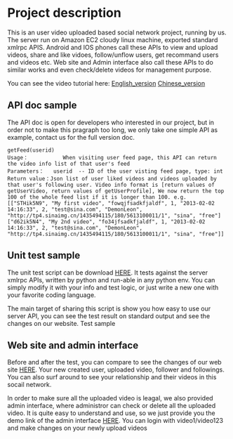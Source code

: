 # Project description #

This is an user video uploaded based social network project, running by us. The server run on Amazon EC2 cloudy linux machine, exported standard xmlrpc APIS. Android and IOS phones call these APIs to view and upload videos, share and like vidoes, follow/unflow users, get recommand users and videos etc. Web site and Admin interface also call these APIs to do similar works and even check/delete videos for management purpose.

You can see the video tutorial here:
[English\_version](http://v.youku.com/v_show/id_XNTE3NDI3Nzgw.html)
[Chinese\_version​](http://liveshooter.cn.mu/6Ma9fjFQ/)

## API doc sample ##

​The API doc is open for developers who interested in our project, but in order not to make this pragraph too long, we only take one simple API as example, contact us for the full version doc.
```
getFeed(userid)
​Usage：           When visiting user feed page, this API can return the video info list of that user's feed
Parameters：   userid  -- ID of the user visting feed page, type: int
Return value：Json list of user liked videos and videos uploaded by that user's following user. Video info format is [return values of getUserVideo, return values of getUserProfile], We now return the top 100 of the whole feed list if it is longer than 100. e.g. [["STHik5N9", "My first video", "fowqjfsadkfjaldf", 1, "2013-02-02 14:16:33", 2, "test@sina.com", "DemonLeon", "http://tp4.sinaimg.cn/1435494115/180/5613100011/1", "sina", "free"]["d62ik5N4", "My 2nd video", "fo34jfsadkfjaldf", 1, "2013-02-02 14:16:33", 2, "test@sina.com", "DemonLeon", "http://tp4.sinaimg.cn/1435494115/180/5613100011/1", "sina", "free"]]
```

## Unit test sample ##

​The unit test script can be download [HERE](http://liveshooter.cn.mu/test.py). It tests against the server xmlrpc APIs, written by python and run-able in any python env. You can simply modify it with your info and test logic, or just write a new one with your favorite coding language.

The main target of sharing this script is show you how easy to use our server API, you can see the test result on standard output and see the changes on our website.
Test sample

## Web site and admin interface ##

​Before and after the test, you can compare to see the changes of our web site [HERE](http://liveshooter.cn.mu). Your new created user, uploaded video, follower and followings. You can also surf around to see your relationship and their videos in this socail network.

In order to make sure all the uploaded video is leagal, we also provided admin interface, where administror can check or delete all the uploaded video. It is quite easy to understand and use, so we just provide you the demo link of the admin interface​ ​[HERE](http://liveshooter.cn.mu/liveshooter/admin). You can login with video1/video123 and make changes on your newly upload videos